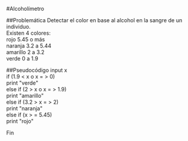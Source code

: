 #Alcoholímetro

##Problemática
Detectar el color en base al alcohol en la sangre de un individuo.  
Existen 4 colores:  
rojo 5.45 o más  
naranja 3.2 a 5.44  
amarillo 2 a 3.2  
verde 0 a 1.9  

##Pseudocódigo
input x  
if (1.9 < x o x = > 0)  
    print "verde"  
      else if (2 > x o x = > 1.9)  
      print "amarillo"  
        else if (3.2 > x = > 2)  
        print "naranja"  
          else if (x > = 5.45)  
          print "rojo"  

Fin
